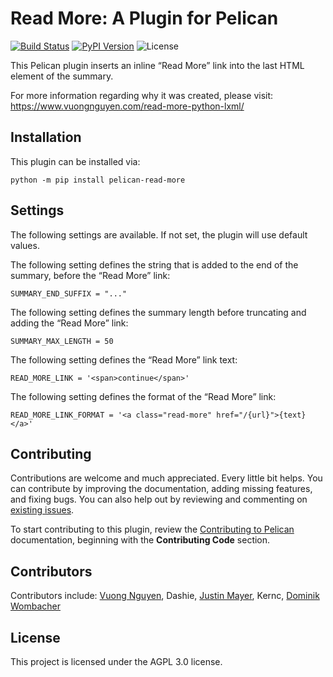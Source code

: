 Read More: A Plugin for Pelican
===============================

[![Build Status](https://img.shields.io/github/actions/workflow/status/pelican-plugins/read-more/main.yml?branch=main)](https://github.com/pelican-plugins/read-more/actions)
[![PyPI Version](https://img.shields.io/pypi/v/pelican-read-more)](https://pypi.org/project/pelican-read-more/)
![License](https://img.shields.io/pypi/l/pelican-read-more?color=blue)

This Pelican plugin inserts an inline “Read More” link into the last HTML element of the summary.

For more information regarding why it was created, please visit: https://www.vuongnguyen.com/read-more-python-lxml/

Installation
------------

This plugin can be installed via:

    python -m pip install pelican-read-more

Settings
--------

The following settings are available. If not set, the plugin will use default values.

The following setting defines the string that is added to the end of the summary, before the “Read More” link:

	SUMMARY_END_SUFFIX = "..."

The following setting defines the summary length before truncating and adding the “Read More” link:

    SUMMARY_MAX_LENGTH = 50

The following setting defines the “Read More” link text:

    READ_MORE_LINK = '<span>continue</span>'

The following setting defines the format of the “Read More” link:

    READ_MORE_LINK_FORMAT = '<a class="read-more" href="/{url}">{text}</a>'

Contributing
------------

Contributions are welcome and much appreciated. Every little bit helps. You can contribute by improving the documentation, adding missing features, and fixing bugs. You can also help out by reviewing and commenting on [existing issues][].

To start contributing to this plugin, review the [Contributing to Pelican][] documentation, beginning with the **Contributing Code** section.

[existing issues]: https://github.com/pelican-plugins/read-more/issues
[Contributing to Pelican]: https://docs.getpelican.com/en/latest/contribute.html

Contributors
------------

Contributors include: [Vuong Nguyen](https://www.vuongnguyen.com), Dashie, [Justin Mayer](https://justinmayer.com), Kernc, [Dominik Wombacher](https://dominik.wombacher.cc)

License
-------

This project is licensed under the AGPL 3.0 license.
